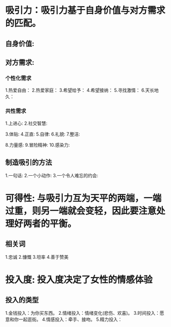 # 吸引力：吸引力基于自身价值与对方需求的匹配。
## 自身价值:

## 对方需求:
### 个性化需求
1.热爱自由：
2.热爱家庭：
3.希望给予：
4.希望接纳：
5.寻找激情：
6.天长地久：

### 共性需求
1.上进心:
2.社交智慧:

3.体贴:
4.正直:
5.自律:
6.礼貌:
7.整洁:

8.力量感:
9.冒险精神:
10.感染力:

## 制造吸引的方法
1.一句话:
2.一个小动作:
3.一个令人难忘的约会:

# 可得性: 与吸引力互为天平的两端，一端过重，则另一端就会变轻，因此要注意处理好两者的平衡。

## 相关词
1.忠诚
2.慷慨
3.坦率
4.善于赞美 
# 投入度: 投入度决定了女性的情感体验
## 投入的类型
1.金钱投入：为你买东西。
2.情绪投入：情绪变化(悲伤、欢喜)。
3.时间投入：愿意和你一起逛街。
4.情感投入：牵手、接吻。
5.精力投入：


